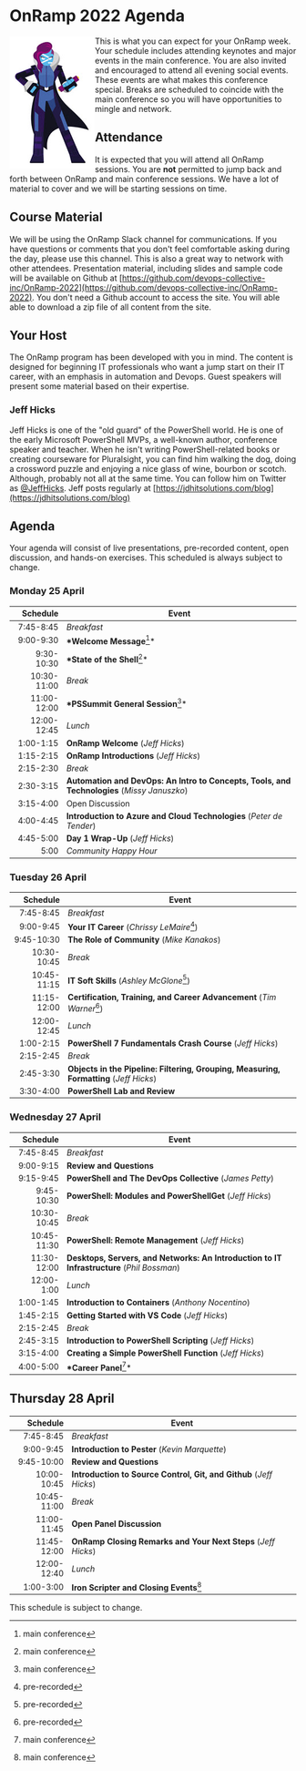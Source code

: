 # OnRamp 2022 Agenda

<img src="images/PowerShell-transparent-thumb.jpg" alt="Ms. PowerShell" halign="left" align="left"> This is what you can expect for your OnRamp week.
Your schedule includes attending keynotes and major events in the main conference. You are also invited and encouraged to attend all evening social events. These events are what makes this conference special. Breaks are scheduled to coincide with the main conference so you will have opportunities to mingle and network.

## Attendance

It is expected that you will attend all OnRamp sessions.
You are __not__ permitted to jump back and forth between OnRamp and main conference sessions.
We have a lot of material to cover and we will be starting sessions on time.

## Course Material

We will be using the OnRamp Slack channel for communications.
If you have questions or comments that you don't feel comfortable asking during the day, please use this channel.
This is also a great way to network with other attendees.
Presentation material, including slides and sample code will be available on Github at [https://github.com/devops-collective-inc/OnRamp-2022](https://github.com/devops-collective-inc/OnRamp-2022).
You don't need a Github account to access the site.
You will able able to download a zip file of all content from the site.

## Your Host

The OnRamp program has been developed with you in mind. The content is designed for beginning IT professionals who want a jump start on their IT career, with an emphasis in automation and Devops. Guest speakers will present some material based on their expertise.

### Jeff Hicks

Jeff Hicks is one of the "old guard" of the PowerShell world.
He is one of the early  Microsoft PowerShell MVPs, a well-known author, conference speaker and teacher.
When he isn't writing PowerShell-related books or creating courseware for Pluralsight, you can find him walking the dog, doing a crossword puzzle and enjoying a nice glass of wine, bourbon or scotch.
Although, probably not all at the same time.
You can follow him on Twitter as [@JeffHicks](https://twitter.com/jeffhicks).
Jeff posts regularly at [https://jdhitsolutions.com/blog](https://jdhitsolutions.com/blog)

## Agenda

Your agenda will consist of live presentations, pre-recorded content, open discussion, and hands-on exercises. This scheduled is always subject to change.

### Monday 25 April

| Schedule | Event |
|------:|------|
| 7:45-8:45 | *Breakfast* |
| 9:00-9:30 | __*Welcome Message__[^1]* |
| 9:30-10:30 | __*State of the Shell__[^1]* |
| 10:30-11:00 | *Break* |
| 11:00-12:00 | __*PSSummit General Session__[^1]* |
| 12:00-12:45 | *Lunch* |
| 1:00-1:15 |  **OnRamp Welcome** (*Jeff Hicks*) |
| 1:15-2:15 | **OnRamp Introductions** (*Jeff Hicks*) |
| 2:15-2:30 | *Break* |
| 2:30-3:15 |  **Automation and DevOps: An Intro to Concepts, Tools, and Technologies** (*Missy Januszko*) |
| 3:15-4:00 | Open Discussion |
| 4:00-4:45 | __Introduction to Azure and Cloud Technologies__ (*Peter de Tender*) |
| 4:45-5:00 | __Day 1 Wrap-Up__ (*Jeff Hicks*) |
| 5:00 | *Community Happy Hour* |

### Tuesday 26 April

|Schedule | Event |
|------:|------|
| 7:45-8:45 | *Breakfast* |
| 9:00-9:45   | __Your IT Career__ (*Chrissy LeMaire*[^2]) |
| 9:45-10:30  | __The Role of Community__ (*Mike Kanakos*) |
| 10:30-10:45 | *Break* |
| 10:45-11:15 | __IT Soft Skills__ (*Ashley McGlone*[^2]) |
| 11:15-12:00 | __Certification, Training, and Career Advancement__ (*Tim Warner*[^2]) |
| 12:00-12:45 | *Lunch* |
| 1:00-2:15   | __PowerShell 7 Fundamentals Crash Course__ (*Jeff Hicks*) |
| 2:15-2:45 | *Break* |
| 2:45-3:30   | __Objects in the Pipeline: Filtering, Grouping, Measuring, Formatting__ (*Jeff Hicks*) |
| 3:30-4:00   | __PowerShell Lab and Review__ |

### Wednesday 27 April

|Schedule | Event |
|------:|------|
| 7:45-8:45 | *Breakfast* |
| 9:00-9:15   | __Review and Questions__ |
| 9:15-9:45   | __PowerShell and The DevOps Collective__ (*James Petty*) |
| 9:45-10:30  | __PowerShell: Modules and PowerShellGet__ (*Jeff Hicks*) |
| 10:30-10:45 | *Break* |
| 10:45-11:30 | __PowerShell: Remote Management__ (*Jeff Hicks*) |
| 11:30-12:00 | __Desktops, Servers, and Networks: An Introduction to IT Infrastructure__ (*Phil Bossman*) |
| 12:00-1:00  | *Lunch* |
| 1:00-1:45   | __Introduction to Containers__ (*Anthony Nocentino*) |
| 1:45-2:15   | __Getting Started with VS Code__ (*Jeff Hicks*) |
| 2:15-2:45 | *Break* |
| 2:45-3:15   | __Introduction to PowerShell Scripting__ (*Jeff Hicks*) |
| 3:15-4:00   | __Creating a Simple PowerShell Function__ (*Jeff Hicks*) |
| 4:00-5:00   | __*Career Panel__[^1]*  |

## Thursday 28 April

|Schedule | Event |
|------:|------|
| 7:45-8:45 | *Breakfast* |
| 9:00-9:45   | __Introduction to Pester__ (*Kevin Marquette*) |
| 9:45-10:00  | __Review and Questions__ |
| 10:00-10:45 | __Introduction to Source Control, Git, and Github__ (*Jeff Hicks*) |
| 10:45-11:00 | *Break* |
| 11:00-11:45 | __Open Panel Discussion__ |
| 11:45-12:00 | __OnRamp Closing Remarks and Your Next Steps__ (*Jeff Hicks*) |
| 12:00-12:40 | *Lunch* |
| 1:00-3:00   | __Iron Scripter and Closing Events__[^1] |

This schedule is subject to change.

[^1]: main conference
[^2]: pre-recorded
